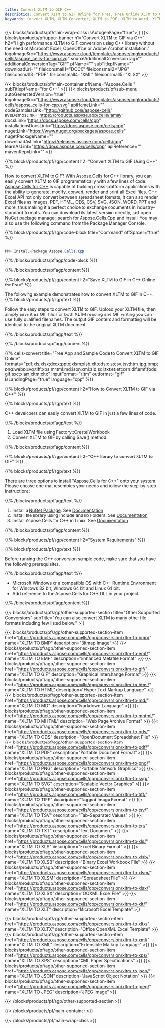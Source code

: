 ```yaml
---
title: Convert XLTM to GIF C++
description: Convert XLTM to GIF Online for Free. Free Online XLTM to GIF Converter. C++ XLTM to GIF. XLTM to GIF via C++.
keywords: Convert XLTM, XLTM Converter, XLTM to PDF, XLTM to Word, XLTM to PPT, XLTM to Image
---
```


{{< blocks/products/pf/main-wrap-class isAutogenPage="true">}}
{{< blocks/products/pf/upper-banner h1="Convert XLTM to GIF via C++" h2="High performance XLTM to GIF conversion using C++ library without the need of Microsoft Excel, OpenOffice or Adobe Acrobat installation." logoImageSrc="https://www.aspose.cloud/templates/aspose/img/products/cells/aspose_cells-for-cpp.svg" sourceAdditionalConversionTag="" additionalConversionTag="GIF" pfName="" subTitlepfName="" downloadUrl="" fileiconsmall1="DOCX" fileiconsmall2="JPG" fileiconsmall3="PDF" fileiconsmall4="XML" fileiconsmall5="XLSX" >}}

{{< blocks/products/pf/main-container pfName="Aspose.Cells " subTitlepfName="for C++" >}}
{{< blocks/products/pf/sub-menu autoGeneratedVersion="true" logoImageSrc="https://www.aspose.cloud/templates/aspose/img/products/cells/aspose_cells-for-cpp.svg" apiHomeLink="" codeSamplesLink="https://github.com/aspose-cells" liveDemosLink="https://products.aspose.app/cells/family" docsLink="https://docs.aspose.com/cells/cpp" installationsDocsLink="https://docs.aspose.com/cells/cpp" nugetLink="https://www.nuget.org/packages/aspose.cells" nugetPackageName="" downloadAsLink="https://releases.aspose.com/cells/cpp" learnAsLink="https://docs.aspose.com/cells/cpp" apiReference="" mavenRepoLink="" >}}


{{% blocks/products/pf/agp/content h2="Convert XLTM to GIF Using C++" %}}

How to convert XLTM to GIF? With Aspose.Cells for C++ library, you can easily convert XLTM to GIF programmatically with  a few lines of code. [Aspose.Cells for C++](https://products.aspose.com/cells/cpp) is capable of building cross-platform applications with the ability to generate, modify, convert, render and print all Excel files. C++ Excel API not only convert between spreadsheet formats, it can also render Excel files as images, PDF, HTML, ODS, CSV, SVG, JSON, WORD, PPT and more, thus making it a perfect choice to exchange documents in industry-standard formats. You can download its latest version directly, just open [NuGet](https://www.nuget.org/packages/Aspose.Cells.Cpp/) package manager, search for Aspose.Cells.Cpp and install. You may also use the following command from the Package Manager Console.

{{% blocks/products/pf/agp/code-block title="Command" offSpacer="true" %}}

```cs

PM> Install-Package Aspose.Cells.Cpp

```

{{% /blocks/products/pf/agp/code-block %}}

{{% /blocks/products/pf/agp/content %}}

{{% blocks/products/pf/agp/content h2="Save XLTM to GIF in C++ Online for Free" %}}

The following example demonstrates how to convert XLTM to GIF in C++.
{{% blocks/products/pf/agp/text %}}

Follow the easy steps to convert XLTM to GIF. Upload your XLTM file, then simply save it as GIF file. For both XLTM reading and GIF writing you can use fully qualified filenames. The output GIF content and formatting will be identical to the original XLTM document.

{{% /blocks/products/pf/agp/text %}}

{{% /blocks/products/pf/agp/content %}}

{{% cells-convert title="Free App and Sample Code to Convert XLTM to GIF Online" formats="pdf;xls;xlsx;docx;pptx;xlsm;xlsb;xlt;ods;ots;csv;tsv;html;jpg;bmp;png;webp;svg;tiff;xps;mhtml;md;json;xml;zip;sql;txt;et;ett;prn;dif;emf;fods;gif;sxc;xlam;xltm;xltx" InputFormat="xltm" outformat="gif" IsLandingPage="true" language="cpp" %}}

{{% blocks/products/pf/agp/content h2="How to Convert XLTM to GIF via C++" %}}

{{% blocks/products/pf/agp/text %}}

 C++ developers can easily convert XLTM to GIF in just a few lines of code.

{{% /blocks/products/pf/agp/text %}}

1. Load XLTM file using Factory::CreateIWorkbook.
1. Convert XLTM to GIF by calling Save() method.

{{% /blocks/products/pf/agp/content %}}

{{% blocks/products/pf/agp/content h2="C++ library to convert XLTM to GIF" %}}

{{% blocks/products/pf/agp/text %}}

There are three options to install "Aspose.Cells for C++" onto your system. Please choose one that resembles your needs and follow the step-by-step instructions:

{{% /blocks/products/pf/agp/text %}}

1.  Install a [NuGet Package](https://www.nuget.org/packages/Aspose.Cells.Cpp/). See [Documentation](https://docs.aspose.com/cells/cpp/installation/#using-nuget-package-manager)
1.  Install the library using Include and lib Folders. See [Documentation](https://docs.aspose.com/cells/cpp/installation/#using-include-and-lib-folders)
1.  Install Aspose.Cells for C++ in Linux. See [Documentation](https://docs.aspose.com/cells/cpp/installation/#installing-asposecells-for-c-in-linux)

{{% /blocks/products/pf/agp/content %}}

{{% blocks/products/pf/agp/content h2="System Requirements" %}}

{{% blocks/products/pf/agp/text %}}

 Before running the C++ conversion sample code, make sure that you have the following prerequisites.

{{% /blocks/products/pf/agp/text %}}

- Microsoft Windows or a compatible OS with C++ Runtime Environment for Windows 32 bit, Windows 64 bit and Linux 64 bit.
- Add reference to the Aspose.Cells for C++ DLL in your project.

{{% /blocks/products/pf/agp/content %}}


{{< blocks/products/pf/agp/other-supported-section title="Other Supported Conversions" subTitle="You can also convert XLTM to many other file formats including few listed below." >}}

{{< blocks/products/pf/agp/other-supported-section-item href="https://products.aspose.com/cells/cpp/conversion/xltm-to-bmp/" name="XLTM TO BMP" description="Bitmap Image" >}}
{{< blocks/products/pf/agp/other-supported-section-item href="https://products.aspose.com/cells/cpp/conversion/xltm-to-emf/" name="XLTM TO EMF" description="Enhanced Metafile Format" >}}
{{< blocks/products/pf/agp/other-supported-section-item href="https://products.aspose.com/cells/cpp/conversion/xltm-to-gif/" name="XLTM TO GIF" description="Graphical Interchange Format" >}}
{{< blocks/products/pf/agp/other-supported-section-item href="https://products.aspose.com/cells/cpp/conversion/xltm-to-html/" name="XLTM TO HTML" description="Hyper Text Markup Language" >}}
{{< blocks/products/pf/agp/other-supported-section-item href="https://products.aspose.com/cells/cpp/conversion/xltm-to-md/" name="XLTM TO MD" description="Markdown Language" >}}
{{< blocks/products/pf/agp/other-supported-section-item href="https://products.aspose.com/cells/cpp/conversion/xltm-to-mhtml/" name="XLTM TO MHTML" description="Web Page Archive Format" >}}
{{< blocks/products/pf/agp/other-supported-section-item href="https://products.aspose.com/cells/cpp/conversion/xltm-to-ods/" name="XLTM TO ODS" description="OpenDocument Spreadsheet File" >}}
{{< blocks/products/pf/agp/other-supported-section-item href="https://products.aspose.com/cells/cpp/conversion/xltm-to-pdf/" name="XLTM TO PDF" description="Portable Document Format" >}}
{{< blocks/products/pf/agp/other-supported-section-item href="https://products.aspose.com/cells/cpp/conversion/xltm-to-png/" name="XLTM TO PNG" description="Portable Network Graphics" >}}
{{< blocks/products/pf/agp/other-supported-section-item href="https://products.aspose.com/cells/cpp/conversion/xltm-to-svg/" name="XLTM TO SVG" description="Scalable Vector Graphics" >}}
{{< blocks/products/pf/agp/other-supported-section-item href="https://products.aspose.com/cells/cpp/conversion/xltm-to-tiff/" name="XLTM TO TIFF" description="Tagged Image Format" >}}
{{< blocks/products/pf/agp/other-supported-section-item href="https://products.aspose.com/cells/cpp/conversion/xltm-to-tsv/" name="XLTM TO TSV" description="Tab-Separated Values" >}}
{{< blocks/products/pf/agp/other-supported-section-item href="https://products.aspose.com/cells/cpp/conversion/xltm-to-txt/" name="XLTM TO TXT" description="Text Document" >}}
{{< blocks/products/pf/agp/other-supported-section-item href="https://products.aspose.com/cells/cpp/conversion/xltm-to-xls/" name="XLTM TO XLS" description="Excel Binary Format" >}}
{{< blocks/products/pf/agp/other-supported-section-item href="https://products.aspose.com/cells/cpp/conversion/xltm-to-xlsb/" name="XLTM TO XLSB" description="Binary Excel Workbook File" >}}
{{< blocks/products/pf/agp/other-supported-section-item href="https://products.aspose.com/cells/cpp/conversion/xltm-to-xlsm/" name="XLTM TO XLSM" description="Spreadsheet File" >}}
{{< blocks/products/pf/agp/other-supported-section-item href="https://products.aspose.com/cells/cpp/conversion/xltm-to-xlsx/" name="XLTM TO XLSX" description="OOXML Excel File" >}}
{{< blocks/products/pf/agp/other-supported-section-item href="https://products.aspose.com/cells/cpp/conversion/xltm-to-xlt/" name="XLTM TO XLT" description="Microsoft Excel Template" >}}

{{< blocks/products/pf/agp/other-supported-section-item href="https://products.aspose.com/cells/cpp/conversion/xltm-to-xltx/" name="XLTM TO XLTX" description="Office OpenXML Excel Template" >}}
{{< blocks/products/pf/agp/other-supported-section-item href="https://products.aspose.com/cells/cpp/conversion/xltm-to-xml/" name="XLTM TO XML" description="Extensible Markup Language" >}}
{{< blocks/products/pf/agp/other-supported-section-item href="https://products.aspose.com/cells/cpp/conversion/xltm-to-xps/" name="XLTM TO XPS" description="XML Paper Specifications" >}}
{{< blocks/products/pf/agp/other-supported-section-item href="https://products.aspose.com/cells/cpp/conversion/xltm-to-json/" name="XLTM TO JSON" description="JavaScript Object Notation" >}}
{{< blocks/products/pf/agp/other-supported-section-item href="https://products.aspose.com/cells/cpp/conversion/xltm-to-jpeg/" name="XLTM TO JPEG" description="JPEG Image" >}}

{{< /blocks/products/pf/agp/other-supported-section >}}

{{< /blocks/products/pf/main-container >}}
    
{{< /blocks/products/pf/main-wrap-class >}}
